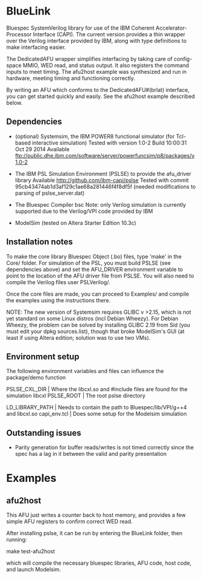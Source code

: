 BlueLink
========

Bluespec SystemVerilog library for use of the IBM Coherent Accelerator-Processor Interface (CAPI).
The current version provides a thin wrapper over the Verilog interface provided by IBM, along with type definitions to make
interfacing easier.

The DedicatedAFU wrapper simplifies interfacing by taking care of config-space MMIO, WED read, and status output. It also registers
the command inputs to meet timing. The afu2host example was synthesized and run in hardware, meeting timing and functioning
correctly.

By writing an AFU which conforms to the DedicatedAFU#(brlat) interface, you can get started quickly and easily. See the afu2host
example described below.


Dependencies
------------

* (optional) Systemsim, the IBM POWER8 functional simulator (for Tcl-based interactive simulation)
    Tested with version 1.0-2 Build 10:00:31 Oct 29 2014
    Available ftp://public.dhe.ibm.com/software/server/powerfuncsim/p8/packages/v1.0-2

* The IBM PSL Simulation Environment (PSLSE) to provide the afu_driver library
    Available http://github.com/ibm-capi/pslse
    Tested with commit 95cb43474ab1d3af129c1ae68a281446f4f8df5f (needed modifications to parsing of pslse_server.dat)

* The Bluespec Compiler bsc
    Note: only Verilog simulation is currently supported due to the Verilog/VPI code provided by IBM

* ModelSim (tested on Altera Starter Edition 10.3c)


Installation notes
------------------

To make the core library Bluespec Object (.bo) files, type 'make' in the Core/ folder.
For simulation of the PSL, you must build PSLSE (see dependencies above) and set the AFU_DRIVER environment variable to point
to the location of the AFU driver file from PSLSE. You will also need to compile the Verilog files user PSLVerilog/.

Once the core files are made, you can proceed to Examples/ and compile the examples using the instructions there.

NOTE: The new version of Systemsim requires GLIBC v >2.15, which is not yet standard on some Linux distros (incl Debian Wheezy).
For Debian Wheezy, the problem can be solved by installing GLIBC 2.19 from Sid (you must edit your dpkg sources.list), though
that broke ModelSim's GUI (at least if using Altera edition; solution was to use two VMs).



Environment setup
-----------------

The following environment variables and files can influence the package/demo function

PSLSE_CXL_DIR       | Where the libcxl.so and #include files are found for the simulation libcxl
PSLSE_ROOT          | The root pslse directory

LD_LIBRARY_PATH     | Needs to contain the path to Bluespec/lib/VPI/g++4 and libcxl.so
capi_env.tcl        | Does some setup for the Modelsim simulation


Outstanding issues
------------------

* Parity generation for buffer reads/writes is not timed correctly since the spec has a lag in it between the valid and parity
presentation


Examples
========

afu2host
--------

This AFU just writes a counter back to host memory, and provides a few simple AFU registers to confirm correct WED read.

After installing pslse, it can be run by entering the BlueLink folder, then running:

make test-afu2host

which will compile the necessary bluespec libraries, AFU code, host code, and launch Modelsim.


